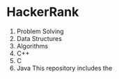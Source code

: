 # HackerRank
1. Problem Solving
2. Data Structures
3. Algorithms
4. C++
5. C
6. Java
This repository includes the